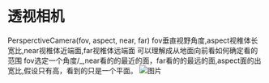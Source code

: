 # 透视相机
PersperctiveCamera(fov, aspect, near, far) fov垂直视野角度,aspect视椎体长宽比,near视椎体近端面,far视椎体远端面
可以理解成从地面向前看如何确定看的范围
fov选定一个角度/_,near看的的最近的面，far看的的最远的面,aspect面的出宽比,假设只有高，看到的只是一个平面。
![图片](https://p3-juejin.byteimg.com/tos-cn-i-k3u1fbpfcp/457da3269d524a578cd28b72f3b854ae~tplv-k3u1fbpfcp-zoom-in-crop-mark:4536:0:0:0.awebp?)
